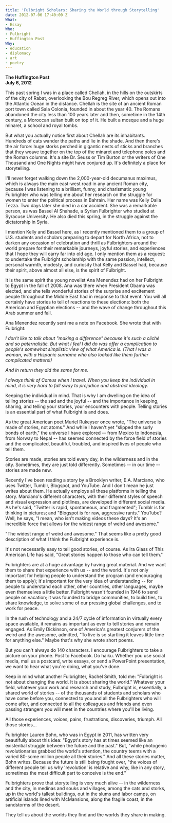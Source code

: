 ```yaml
---
title: 'Fulbright Scholars: Sharing the World through Storytelling'
date: 2012-07-06 17:40:00 Z
What:
- Essay
Who:
- Fulbright
- Huffington Post
Why:
- education
- diplomacy
- art
- poetry
---
```


**The Huffington Post**  
**July 6, 2012**  

This past spring I was in a place called Chellah, in the hills on the outskirts of the city of Rabat, overlooking the Bou Regreg River, which opens out into the Atlantic Ocean in the distance. Chellah is the site of an ancient Roman port town called Sala Colonia, founded in about the year 40. The Romans abandoned the city less than 100 years later and then, sometime in the 14th century, a Moroccan sultan built on top of it. He built a mosque and a huge minaret, a school and royal tombs.

But what you actually notice first about Chellah are its inhabitants. Hundreds of cats wander the paths and lie in the shade. And then there's the air force: huge storks perched in gigantic nests of sticks and branches that they weave together on the top of the minaret and telephone poles and the Roman columns. It's a site Dr. Seuss or Tim Burton or the writers of One Thousand and One Nights might have conjured up. It's definitely a place for storytelling.

I'll never forget walking down the 2,000-year-old decumanus maximus, which is always the main east-west road in any ancient Roman city, because I was listening to a brilliant, funny, and charismatic young Fulbrighter who was telling me about her research on the struggle for women to enter the political process in Bahrain. Her name was Kelly Dalla Tezza. Two days later she died in a car accident. She was a remarkable person, as was Bassel Al Shahade, a Syrian Fulbrighter who studied at Syracuse University. He also died this spring, in the struggle against the dictatorship in Syria.

I mention Kelly and Bassel here, as I recently mentioned them to a group of U.S. students and scholars preparing to depart for North Africa, not to darken any occasion of celebration and thrill as Fulbrighters around the world prepare for their remarkable journeys, joyful stories, and experiences that I hope they will carry far into old age. I only mention them as a request: to undertake the Fulbright scholarship with the same passion, intellect, personal warmth, modesty, and curiosity that Kelly and Bassel had, because their spirit, above almost all else, is the spirit of Fulbright.

It is the same spirit the young novelist Ana Menendez had on her Fulbright to Egypt in the fall of 2008. Ana was there when President Obama was elected, and she tells wonderful stories of the surprise and excitement people throughout the Middle East had in response to that event. You will all certainly have stories to tell of reactions to these elections: both the American and Egyptian elections -- and the wave of change throughout this Arab summer and fall.

Ana Menendez recently sent me a note on Facebook. She wrote that with Fulbright:

*I don't like to talk about "making a difference" because it's such a cliché and so paternalistic. But what I feel I did do was offer a complication to people's somewhat simplistic view of what America is. (That I was a woman, with a Hispanic surname who also looked like them further complicated matters!)*

*And in return they did the same for me.*

*I always think of Camus when I travel. When you keep the individual in mind, it is very hard to fall sway to prejudice and abstract ideology.*

Keeping the individual in mind. That is why I am dwelling on the idea of telling stories -- the sad and the joyful -- and the importance in keeping, sharing, and telling your stories, your encounters with people. Telling stories is an essential part of what Fulbright is and does.

As the great American poet Muriel Rukeyser once wrote, "The universe is made of stories, not atoms." And while I haven't yet "slipped the surly bonds of earth," the universe I have explored -- from Mexico to Indonesia, from Norway to Nepal -- has seemed connected by the force field of stories and the complicated, beautiful, troubled, and inspired lives of people who tell them.

Stories are made, stories are told every day, in the wilderness and in the city. Sometimes, they are just told differently. Sometimes -- in our time -- stories are made new.

Recently I've been reading a story by a Brooklyn writer, E.A. Marciano, who uses Twitter, Tumblr, Blogspot, and YouTube. And I don't mean he just writes about them. He actually employs all these platforms in telling the story. Marciano's different characters, with their different styles of speech and visual expression and plotlines, are developed in different social media. As he's said, "Twitter is rapid, spontaneous, and fragmented"; Tumblr is for thinking in pictures; and "Blogspot is for raw, aggressive rants." YouTube? Well, he says, "I mean, who isn't making videos these days? It's an incredible force that allows for the widest range of weird and awesome."

"The widest range of weird and awesome." That seems like a pretty good description of what I think the Fulbright experience is.

It's not necessarily easy to tell good stories, of course. As Ira Glass of This American Life has said, "Great stories happen to those who can tell them."

Fulbrighters are at a huge advantage by having great material. And we want them to share that experience with us -- and the world. It's not only important for helping people to understand the program (and encouraging them to apply); it's important for the very idea of understanding -- for people to understand each other, other countries, other languages, maybe even themselves a little better. Fulbright wasn't founded in 1946 to send people on vacation; it was founded to bridge communities, to build ties, to share knowledge, to solve some of our pressing global challenges, and to work for peace.

In the rush of technology and a 24/7 cycle of information in virtually every space available, it remains as important as ever to tell stories and remain engaged. As Emily Dickinson, one of America's greatest conjurers of the weird and the awesome, admitted, "To live is so startling it leaves little time for anything else." Maybe that's why she wrote short poems.

But you can't always do 140 characters. I encourage Fulbrighters to take a picture on your phone. Post to Facebook. Do haiku. Whether you use social media, mail us a postcard, write essays, or send a PowerPoint presentation, we want to hear what you're doing, what you've done.

Keep in mind what another Fulbrighter, Rachel Smith, told me: "Fulbright is not about changing the world. It is about sharing the world." Whatever your field, whatever your work and research and study, Fulbright is, essentially, a shared world of stories -- of the thousands of students and scholars who have come before you, connected to you and all the Fulbrighters who will come after, and connected to all the colleagues and friends and even passing strangers you will meet in the countries where you'll be living.

All those experiences, voices, pains, frustrations, discoveries, triumph. All those stories...

Fulbrighter Lauren Bohn, who was in Egypt in 2011, has written very beautifully about this idea: "Egypt's story has at times seemed like an existential struggle between the future and the past." But, "while photogenic revolutionaries grabbed the world's attention, the country teems with a varied 80-some million people all their stories." And all these stories matter, Bohn writes. Because the future is still being fought over, "the voices of different people tell us why 'revolution' is relative and why, like in any story, sometimes the most difficult part to conceive is the end."

Fulbrighters prove that storytelling is very much alive -- in the wilderness and the city, in medinas and souks and villages, among the cats and storks, up in the world's tallest buildings, out in the slums and labor camps, on artificial islands lined with McMansions, along the fragile coast, in the sandstorms of the desert.

They tell us about the worlds they find and the worlds they share in making.
